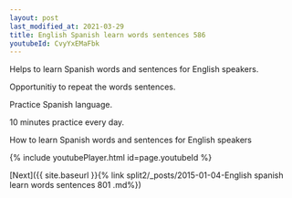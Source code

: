 ```yaml
---
layout: post
last_modified_at: 2021-03-29
title: English Spanish learn words sentences 586 
youtubeId: CvyYxEMaFbk
---
```

 
 
Helps to learn Spanish words and sentences for English speakers.

Opportunitiy to repeat the words sentences. 

Practice Spanish language. 
 
10 minutes practice every day. 
 
How to learn Spanish words and sentences for English speakers 
 
{% include youtubePlayer.html id=page.youtubeId %}
 
 
[Next]({{ site.baseurl }}{% link  split2/_posts/2015-01-04-English spanish learn words sentences 801 .md%})
 
